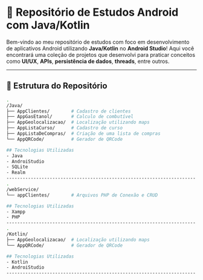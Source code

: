 # 📱 Repositório de Estudos Android com Java/Kotlin

Bem-vindo ao meu repositório de estudos com foco em desenvolvimento de aplicativos Android utilizando **Java/Kotlin** no **Android Studio**! 
Aqui você encontrará uma coleção de projetos que desenvolvi para praticar conceitos como **UI/UX**, **APIs**, **persistência de dados**, **threads**, entre outros.

---

## 🚧 Estrutura do Repositório

```bash
.
/Java/
├── AppClientes/        # Cadastro de clientes
├── AppGasEtanol/       # Calculo de combutível
├── AppGeolocalizacao/  # Localização utilizando maps
├── AppListaCurso/      # Cadastro de curso
├── AppListaDeCompras/  # Criação de uma lista de compras
└── AppQRCode/          # Gerador de QRCode

## Tecnologias Utilizadas
- Java
- AndroiStudio
- SQLite
- Realm
----------------------------------------------------------------------
.
/webService/
└── appClientes/        # Arquivos PHP de Conexão e CRUD

## Tecnologias Utilizadas
- Xampp
- PHP
----------------------------------------------------------------------
.
/Kotlin/
├── AppGeolocalizacao/  # Localização utilizando maps
└── AppQRCode/          # Gerador de QRCode

## Tecnologias Utilizadas
- Kotlin
- AndroiStudio
----------------------------------------------------------------------
